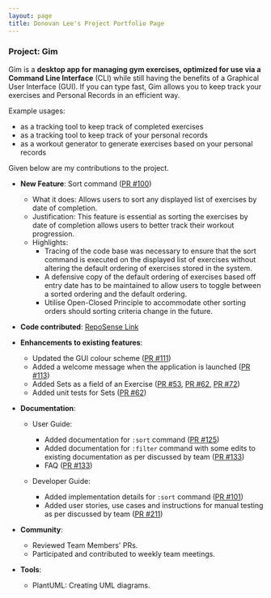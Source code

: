 ```yaml
---
layout: page
title: Donovan Lee's Project Portfolio Page
---
```


### Project: Gim

Gim is a **desktop app for managing gym exercises, optimized for use via a Command Line Interface** (CLI) while still having the benefits of a Graphical User Interface (GUI). If you can type fast, Gim allows you to keep track your exercises and Personal Records in an efficient way.

Example usages:
* as a tracking tool to keep track of completed exercises
* as a tracking tool to keep track of your personal records
* as a workout generator to generate exercises based on your personal records

Given below are my contributions to the project.

* **New Feature**: Sort command ([PR #100](https://github.com/AY2223S1-CS2103T-T15-4/tp/pull/100))
    * What it does: Allows users to sort any displayed list of exercises by date of completion.
    * Justification: This feature is essential as sorting the exercises by date of completion allows users to better track their workout progression.
    * Highlights:
        * Tracing of the code base was necessary to ensure that the sort command is executed on the displayed list of exercises without altering the default ordering of exercises stored in the system.
        * A defensive copy of the default ordering of exercises based off entry date has to be maintained to allow users to toggle between a sorted ordering and the default ordering.
        * Utilise Open-Closed Principle to accommodate other sorting orders should sorting criteria change in the future.

* **Code contributed**: [RepoSense Link](https://nus-cs2103-ay2223s1.github.io/tp-dashboard/?search=24donovan24&breakdown=true&sort=groupTitle&sortWithin=title&since=2022-09-16&timeframe=commit&mergegroup=&groupSelect=groupByRepos&checkedFileTypes=docs~functional-code~test-code~other)

* **Enhancements to existing features**:
    * Updated the GUI colour scheme ([PR #111](https://github.com/AY2223S1-CS2103T-T15-4/tp/pull/111))
    * Added a welcome message when the application is launched ([PR #113](https://github.com/AY2223S1-CS2103T-T15-4/tp/pull/113))
    * Added Sets as a field of an Exercise ([PR #53](https://github.com/AY2223S1-CS2103T-T15-4/tp/pull/53), [PR #62](https://github.com/AY2223S1-CS2103T-T15-4/tp/pull/62), [PR #72](https://github.com/AY2223S1-CS2103T-T15-4/tp/pull/72))
    * Added unit tests for Sets ([PR #62](https://github.com/AY2223S1-CS2103T-T15-4/tp/pull/62))

* **Documentation**:
    * User Guide:
        * Added documentation for `:sort` command ([PR #125](https://github.com/AY2223S1-CS2103T-T15-4/tp/pull/125))
        * Added documentation for `:filter` command with some edits to existing documentation as per discussed by team ([PR #133](https://github.com/AY2223S1-CS2103T-T15-4/tp/pull/133))
        * FAQ ([PR #133](https://github.com/AY2223S1-CS2103T-T15-4/tp/pull/133))

    * Developer Guide:
        * Added implementation details for `:sort` command ([PR #101](https://github.com/AY2223S1-CS2103T-T15-4/tp/pull/101))
        * Added user stories, use cases and instructions for manual testing as per discussed by team ([PR #211](https://github.com/AY2223S1-CS2103T-T15-4/tp/pull/211))

* **Community**:
    * Reviewed Team Members' PRs.
    * Participated and contributed to weekly team meetings.

* **Tools**:
    * PlantUML: Creating UML diagrams.
